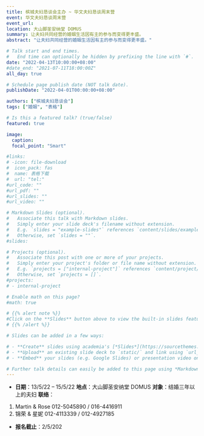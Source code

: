 ```yaml
---
title: 槟城夫妇恳谈会主办 ~ 华文夫妇恳谈周末营
event: 华文夫妇恳谈周末营
event_url:
location: 大山脚圣安纳堂 DOMUS
summary: 让夫妇共同经营的婚姻生活因有主的参与而变得更丰盛。
abstract: "让夫妇共同经营的婚姻生活因有主的参与而变得更丰盛。"

# Talk start and end times.
#   End time can optionally be hidden by prefixing the line with `#`.
date: "2022-04-13T10:00:00+08:00"
#date_end: "2021-07-11T18:00:00Z"
all_day: true

# Schedule page publish date (NOT talk date).
publishDate: "2022-04-01T00:00:00+08:00"

authors: ["槟城夫妇恳谈会"]
tags: ["婚姻", "表格"]

# Is this a featured talk? (true/false)
featured: true

image:
  caption:
  focal_point: "Smart"

#links:
# -icon: file-download
#  icon_pack: fas
#  name: 表格下载
#  url: "tel:"
#url_code: ""
#url_pdf: ""
#url_slides: ""
#url_video: ""

# Markdown Slides (optional).
#   Associate this talk with Markdown slides.
#   Simply enter your slide deck's filename without extension.
#   E.g. `slides = "example-slides"` references `content/slides/example-slides.md`.
#   Otherwise, set `slides = ""`.
#slides:

# Projects (optional).
#   Associate this post with one or more of your projects.
#   Simply enter your project's folder or file name without extension.
#   E.g. `projects = ["internal-project"]` references `content/project/deep-learning/index.md`.
#   Otherwise, set `projects = []`.
#projects:
# - internal-project

# Enable math on this page?
#math: true

# {{% alert note %}}
#Click on the **Slides** button above to view the built-in slides feature.
# {{% /alert %}}

# Slides can be added in a few ways:

# - **Create** slides using academia's [*Slides*](https://sourcethemes.com/academic/docs/managing-content/#create-slides) feature and link using `slides` parameter in the front matter of the talk file
# - **Upload** an existing slide deck to `static/` and link using `url_slides` parameter in the front matter of the talk file
# - **Embed** your slides (e.g. Google Slides) or presentation video on this page using [shortcodes](https://sourcethemes.com/academic/docs/writing-markdown-latex/).

# Further talk details can easily be added to this page using *Markdown* and $\rm \LaTeX$ math code.
---
```


- **日期**：13/5/22 – 15/5/22
**地点**：大山脚圣安纳堂 DOMUS
**对象**：结婚三年以上的夫妇
**联络**：
1. Martin & Rose 012-5045890 / 016-4416911
2. 锦荣 & 星妮 012-4113339 / 012-4927185
- **报名截止**：2/5/202
